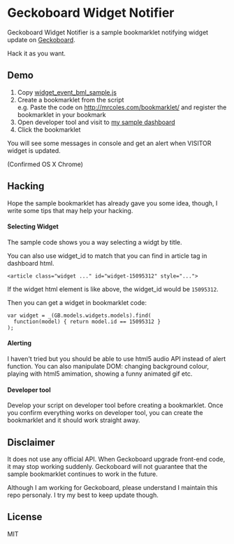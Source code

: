 # Geckoboard Widget Notifier

Geckoboard Widget Notifier is a sample bookmarklet notifying widget update on [Geckoboard](https://www.geckoboard.com).

Hack it as you want.

## Demo

1. Copy [widget_event_bml_sample.js](https://github.com/ono/geckoboard-widget-notifier/blob/master/widget_event_bml_sample.js)
1. Create a bookmarklet from the script<br>
   e.g. Paste the code on http://mrcoles.com/bookmarklet/ and register the bookmarklet in your bookmark
1. Open developer tool and visit to [my sample dashboard](https://tatsuyatest.geckoboard.com/dashboards/8280C1B78C1D7FB7)
1. Click the bookmarklet

You will see some messages in console and get an alert when VISITOR widget is updated.

(Confirmed OS X Chrome)

## Hacking

Hope the sample bookmarklet has already gave you some idea, though, I write some tips that may help your hacking.

#### Selecting Widget

The sample code shows you a way selecting a widgt by title.

You can also use widget\_id to match that you can find in article tag in
dashboard html.

```
<article class="widget ..." id="widget-15095312" style="...">
```

If the widget html element is like above, the widget\_id would be `15095312`.

Then you can get a widget in bookmarklet code:

```
var widget = _(GB.models.widgets.models).find(
  function(model) { return model.id == 15095312 }
);
```

#### Alerting

I haven't tried but you should be able to use html5 audio API instead of alert
function.
You can also manipulate DOM: changing background colour, playing with html5
amimation, showing a funny animated gif etc.


#### Developer tool

Develop your script on developer tool before creating a bookmarklet.
Once you confirm everything works on developer tool, you can create the bookmarklet and it should
work straight away.


## Disclaimer

It does not use any official API.
When Geckoboard upgrade front-end code, it may stop working suddenly.
Geckoboard will not guarantee that the sample bookmarklet continues to work in the future.

Although I am working for Geckoboard, please understand I maintain this repo personaly.
I try my best to keep update though.


## License

MIT

